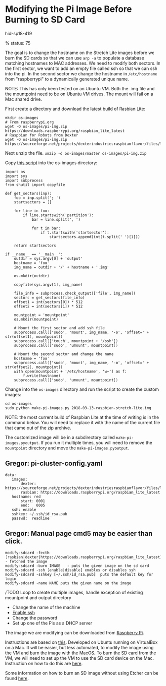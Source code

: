 # Modifying the Pi Image Before Burning to SD Card

hid-sp18-419

% status: 75

The goal is to change the hostname on the Stretch Lite images before we burn the SD cards so 
that we can use `arp -a` to populate a database matching hostnames to MAC addresses. We need 
to modify both sectors. In the first sector, we want to add an empty file called ssh so that 
we can ssh into the pi. In the second sector we change the hostname in `/etc/hostname` from 
"raspberrypi" to a dynamically generated unique name. 

NOTE: This has only been tested on an Ubuntu VM. Both the .img file and the mountpoint 
need to be on Ubuntu VM drives. The mount will fail on a Mac shared drive. 

First create a directory and download the latest build of Rasbian Lite:
```
mkdir os-images
# From raspberrypi.org
wget -O os-images/pi-img.zip https://downloads.raspberrypi.org/raspbian_lite_latest
# Raspbian for Robots from Dexter
wget -O os-images/pi-img.zip https://sourceforge.net/projects/dexterindustriesraspbianflavor/files/latest/download
```
Next unzip the file.
`unzip -d os-images/master os-images/pi-img.zip`

Copy [this script](https://github.com/cloudmesh-community/hid-sp18-419/blob/master/project-code/pi-config/make-pi-images.py) 
into the os-images directory:
```#!/usr/bin/python
import os
import sys
import subprocess
from shutil import copyfile

def get_sectors(inp):
    foo = inp.split('; ')
    startsectors = []

    for line in foo:
        if line.startswith('partition'):
            bar = line.split(', ')

            for t in bar:
                if t.startswith('startsector'):
                    startsectors.append(int(t.split(' ')[1]))

    return startsectors

if __name__ == '__main__':
    outdir = sys.argv[0] + 'output'
    hostname = 'foo'
    img_name = outdir + '/' + hostname + '.img'

    os.mkdir(outdir)
    
    copyfile(sys.argv[1], img_name)
    
    file_info = subprocess.check_output(['file', img_name])
    sectors = get_sectors(file_info)
    offset1 = int(sectors[0]) * 512
    offset2 = int(sectors[1]) * 512

    mountpoint = 'mountpoint'
    os.mkdir(mountpoint)

    # Mount the first sector and add ssh file
    subprocess.call(['sudo', 'mount', img_name, '-o', 'offset=' + str(offset1), mountpoint])
    subprocess.call(['touch', mountpoint + '/ssh'])
    subprocess.call(['sudo', 'umount', mountpoint])

    # Mount the second sector and change the name
    hostname = 'foo'
    subprocess.call(['sudo', 'mount', img_name, '-o', 'offset=' + str(offset2), mountpoint])
    with open(mountpoint + '/etc/hostname', 'w+') as f:
        f.write(hostname)
    subprocess.call(['sudo', 'umount', mountpoint])
```
 
Change into the `os-images` directory and run the script to create the custom images:

```
cd os-images
sudo python make-pi-images.py 2018-03-13-raspbian-stretch-lite.img
```
NOTE: the most current build of Raspbian Lite at the time of writing is in the command below.
You will need to replace it with the name of the current file that came out of the zip archive.

The customized image will be in a subdirectory called `make-pi-images.pyoutput`. If you run it multiple 
times, you will need to remove the `mountpoint` directory and move the `make-pi-images.pyoutput`.

## Gregor: pi-cluster-config.yaml

    data:
       images:
           dexter: https://sourceforge.net/projects/dexterindustriesraspbianflavor/files/latest/download
           rasbian: https://downloads.raspberrypi.org/raspbian_lite_latest
       hostname: red
           start: 0001
           end:   0005
       ssh: enable
       sshkey: ~/.ssh/id_rsa.pub
       passwd:  readline 
       
## Gregor: Manual page cmd5 may be easier than click.

    modify-sdcard -fecth [rasbian|dexter|https://downloads.raspberrypi.org/raspbian_lite_latest]  - fetched the image
    modify-sdcard -burn IMAGE   - puts the given image on the sd card
    modify-sdcard -ssh [enable|disable] enables or disables ssh 
    modify-sdcard -sshkey [~/.ssh/id_rsa.pub]  puts the default key for login
    modify-sdcard -name NAME puts the given name on the image
    

/TODO Loop to create multiple images, handle exception of existing mountpoint and output directory

- Change the name of the machine
- [Enable ssh](https://www.raspberrypi.org/documentation/remote-access/ssh/)
- Change the password
- Set up one of the Pis as a DHCP server

The image we are modifying can be downloaded from [Raspberry Pi](https://downloads.raspberrypi.org/raspbian_lite_latest).

Instructions are based on 
[this](http://blog.videgro.net/2015/11/modify-disk-image-raspbian/). 
Developed on Ubuntu running on VirtualBox on a Mac. It will be easier,
but less automated, to modify the image using the VM and burn the image 
with the MacOS. To burn the SD card from the VM, we will need to set up the 
VM to use the SD card device on the Mac. Instruction on how to do this are 
[here](https://superuser.com/questions/373463/how-to-access-an-sd-card-from-a-virtual-machine).

Some information on how to burn an SD image without using Etcher can be found 
[here](https://www.macworld.co.uk/how-to/mac/how-to-set-up-raspberry-pi-3-with-mac-3637490/). 

